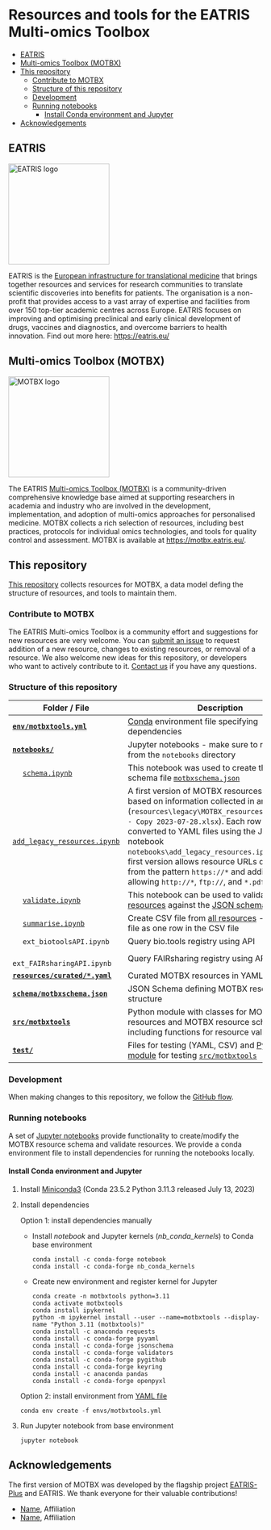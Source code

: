 # Resources and tools for the EATRIS Multi-omics Toolbox<!-- omit from toc -->

- [EATRIS](#eatris)
- [Multi-omics Toolbox (MOTBX)](#multi-omics-toolbox-motbx)
- [This repository](#this-repository)
  - [Contribute to MOTBX](#contribute-to-motbx)
  - [Structure of this repository](#structure-of-this-repository)
  - [Development](#development)
  - [Running notebooks](#running-notebooks)
    - [Install Conda environment and Jupyter](#install-conda-environment-and-jupyter)
- [Acknowledgements](#acknowledgements)

## EATRIS

[<img src="https://github.com/EATRIS/.github/assets/1405356/06fb628b-13b9-4a9b-aef3-a4987d989bf6" alt="EATRIS logo" width="200"/>](https://eatris.eu/)

EATRIS is the [European infrastructure for translational medicine](https://eatris.eu/) that brings together resources and services for research communities to translate scientific discoveries into benefits for patients. The organisation is a non-profit that provides access to a vast array of expertise and facilities from over 150 top-tier academic centres across Europe. EATRIS focuses on improving and optimising preclinical and early clinical development of drugs, vaccines and diagnostics, and overcome barriers to health innovation. Find out more here: https://eatris.eu/

## Multi-omics Toolbox (MOTBX)

[<img src="https://github.com/EATRIS/motbx/assets/1405356/3973fe3c-27b7-410a-80ae-7bf0a2927e8c" alt="MOTBX logo" width="200"/>](https://motbx.eatris.eu/)

The EATRIS [Multi-omics Toolbox (MOTBX)](https://motbx.eatris.eu/) is a community-driven comprehensive knowledge base aimed at supporting researchers in academia and industry who are involved in the development, implementation, and adoption of multi-omics approaches for personalised medicine. MOTBX collects a rich selection of resources, including best practices, protocols for individual omics technologies, and tools for quality control and assessment. MOTBX is available at https://motbx.eatris.eu/.

## This repository

[This repository](https://github.com/EATRIS/motbx) collects resources for MOTBX, a data model defing the structure of resources, and tools to maintain them.

### Contribute to MOTBX

The EATRIS Multi-omics Toolbox is a community effort and suggestions for new resources are very welcome. You can [submit an issue](https://github.com/EATRIS/motbx/issues/new/choose) to request addition of a new resource, changes to existing resources, or removal of a resource. We also welcome new ideas for this repository, or developers who want to actively contribute to it. [Contact us](https://motbx.eatris.eu/contact/) if you have any questions.

### Structure of this repository

| Folder / File | Description |
|--------------|-------------|
| [**`env/motbxtools.yml`**](https://github.com/EATRIS/motbx/blob/main/envs/motbxtools.yml) | [Conda](https://conda.io/) environment file specifying dependencies
| [**`notebooks/`**](https://github.com/EATRIS/motbx/tree/main/notebooks) | Jupyter notebooks - make sure to run them from the `notebooks` directory
| &emsp; [`schema.ipynb`](https://github.com/EATRIS/motbx/blob/main/notebooks/schema.ipynb) | This notebook was used to create the JSON schema file [`motbxschema.json`](https://github.com/EATRIS/motbx/blob/main/schema/motbxschema.json)
| &emsp; [`add_legacy_resources.ipynb`](https://github.com/EATRIS/motbx/blob/main/notebooks/add_legacy_resources.ipynb) | A first version of MOTBX resources was added based on information collected in an Excel file (`resources\legacy\MOTBX_resources_for_website - Copy 2023-07-28.xlsx`). Each row was converted to YAML files using the Jupyter notebook `notebooks\add_legacy_resources.ipynb`. This first version allows resource URLs deviating from the pattern `https://*` and additionaly allowing `http://*`, `ftp://`, and `*.pdf`.
| &emsp; [`validate.ipynb`](https://github.com/EATRIS/motbx/blob/main/notebooks/validate.ipynb) | This notebook can be used to validate [all resources](https://github.com/EATRIS/motbx/tree/main/resources/curated) against the [JSON schema](https://github.com/EATRIS/motbx/blob/main/schema/motbxschema.json)
| &emsp; [`summarise.ipynb`](https://github.com/EATRIS/motbx/blob/main/notebooks/summarise.ipynb) | Create CSV file from [all resources](https://github.com/EATRIS/motbx/tree/main/resources/curated) - each YAML file as one row in the CSV file
| &emsp; `ext_biotoolsAPI.ipynb` | Query bio.tools registry using API
| &emsp; `ext_FAIRsharingAPI.ipynb` | Query FAIRsharing registry using API
| [**`resources/curated/*.yaml`**](https://github.com/EATRIS/motbx/tree/main/resources/curated) | Curated MOTBX resources in YAML format
| [**`schema/motbxschema.json`**](https://github.com/EATRIS/motbx/blob/main/schema/motbxschema.json) | JSON Schema defining MOTBX resource structure
| [**`src/motbxtools`**](https://github.com/EATRIS/motbx/tree/main/src/motbxtools) | Python module with classes for MOTBX resources and MOTBX resource schema including functions for resource validation
| [**`test/`**](https://github.com/EATRIS/motbx/tree/main/tests) | Files for testing (YAML, CSV) and [Python module](https://github.com/EATRIS/motbx/tree/main/tests/test_motbxtools) for testing [`src/motbxtools`](https://github.com/EATRIS/motbx/tree/main/src/motbxtools)

### Development

When making changes to this repository, we follow the [GitHub flow](https://docs.github.com/en/get-started/quickstart/github-flow).

### Running notebooks

A set of [Jupyter notebooks](https://github.com/EATRIS/motbx/tree/main/notebooks) provide functionality to create/modify the MOTBX resource schema and validate resources. We provide a conda environment file to install dependencies for running the notebooks locally.

#### Install Conda environment and Jupyter

1. Install [Miniconda3](https://docs.conda.io/projects/miniconda/en/latest/) (Conda 23.5.2 Python 3.11.3 released July 13, 2023)

2. Install dependencies

    Option 1: install dependencies manually

      * Install *notebook* and Jupyter kernels (*nb_conda_kernels*) to Conda base environment

         ```
         conda install -c conda-forge notebook
         conda install -c conda-forge nb_conda_kernels
         ```

      * Create new environment and register kernel for Jupyter

         ```
         conda create -n motbxtools python=3.11
         conda activate motbxtools
         conda install ipykernel
         python -m ipykernel install --user --name=motbxtools --display-name "Python 3.11 (motbxtools)"
         conda install -c anaconda requests
         conda install -c conda-forge pyyaml
         conda install -c conda-forge jsonschema
         conda install -c conda-forge validators
         conda install -c conda-forge pygithub
         conda install -c conda-forge keyring
         conda install -c anaconda pandas
         conda install -c conda-forge openpyxl
         ```

    Option 2: install environment from [YAML file](https://github.com/EATRIS/motbx/blob/main/envs/motbxtools.yml)

      ```
      conda env create -f envs/motbxtools.yml
      ```

3. Run Jupyter notebook from base environment
    ```
    jupyter notebook
    ```

## Acknowledgements

The first version of MOTBX was developed by the flagship project [EATRIS-Plus](https://eatris.eu/projects/eatris-plus/) and EATRIS. We thank everyone for their valuable contributions!

<List of contributors>

* [Name]("https://orcid.org/"), Affiliation
* [Name]("https://orcid.org/"), Affiliation
